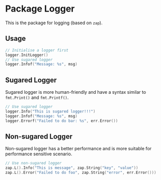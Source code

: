 # Package Logger

This is the package for logging (based on `zap`).

## Usage

```go
// Initialise a logger first
logger.InitLogger()
// Use sugared logger
logger.Infof("Message: %s", msg)
```

## Sugared Logger

Sugared logger is more human-friendly and have a syntax similar to `fmt.Print()` and `fmt.Printf()`.

```go
// Use sugared logger
logger.Info("This is sugared logger!!!")
logger.Infof("Message: %s", msg)
logger.Errorf("Failed to do bar: %s", err.Error())
```

## Non-sugared Logger

Non-sugared logger has a better performance and is more suitable for performance sensitive scenario.

```go
// Use non-sugared logger
zap.L().Info("This is message", zap.String("key", "value"))
zap.L().Error("Failed to do foo", zap.String("error", err.Error()))
```
